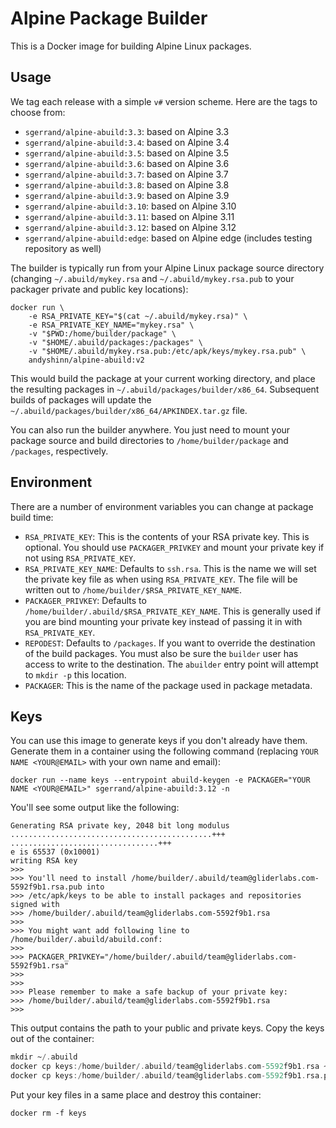 # Alpine Package Builder

This is a Docker image for building Alpine Linux packages.

## Usage

We tag each release with a simple `v#` version scheme. Here are the tags to choose from:

* `sgerrand/alpine-abuild:3.3`: based on Alpine 3.3
* `sgerrand/alpine-abuild:3.4`: based on Alpine 3.4
* `sgerrand/alpine-abuild:3.5`: based on Alpine 3.5
* `sgerrand/alpine-abuild:3.6`: based on Alpine 3.6
* `sgerrand/alpine-abuild:3.7`: based on Alpine 3.7
* `sgerrand/alpine-abuild:3.8`: based on Alpine 3.8
* `sgerrand/alpine-abuild:3.9`: based on Alpine 3.9
* `sgerrand/alpine-abuild:3.10`: based on Alpine 3.10
* `sgerrand/alpine-abuild:3.11`: based on Alpine 3.11
* `sgerrand/alpine-abuild:3.12`: based on Alpine 3.12
* `sgerrand/alpine-abuild:edge`: based on Alpine edge (includes testing repository as well)

The builder is typically run from your Alpine Linux package source directory (changing `~/.abuild/mykey.rsa` and `~/.abuild/mykey.rsa.pub` to your packager private and public key locations):

```
docker run \
	-e RSA_PRIVATE_KEY="$(cat ~/.abuild/mykey.rsa)" \
	-e RSA_PRIVATE_KEY_NAME="mykey.rsa" \
	-v "$PWD:/home/builder/package" \
	-v "$HOME/.abuild/packages:/packages" \
	-v "$HOME/.abuild/mykey.rsa.pub:/etc/apk/keys/mykey.rsa.pub" \
	andyshinn/alpine-abuild:v2
```

This would build the package at your current working directory, and place the resulting packages in `~/.abuild/packages/builder/x86_64`. Subsequent builds of packages will update the `~/.abuild/packages/builder/x86_64/APKINDEX.tar.gz` file.

You can also run the builder anywhere. You just need to mount your package source and build directories to `/home/builder/package` and `/packages`, respectively.

## Environment

There are a number of environment variables you can change at package build time:

* `RSA_PRIVATE_KEY`: This is the contents of your RSA private key. This is optional. You should use `PACKAGER_PRIVKEY` and mount your private key if not using `RSA_PRIVATE_KEY`.
* `RSA_PRIVATE_KEY_NAME`: Defaults to `ssh.rsa`. This is the name we will set the private key file as when using `RSA_PRIVATE_KEY`. The file will be written out to `/home/builder/$RSA_PRIVATE_KEY_NAME`.
* `PACKAGER_PRIVKEY`: Defaults to `/home/builder/.abuild/$RSA_PRIVATE_KEY_NAME`. This is generally used if you are bind mounting your private key instead of passing it in with `RSA_PRIVATE_KEY`.
* `REPODEST`: Defaults to `/packages`. If you want to override the destination of the build packages. You must also be sure the `builder` user has access to write to the destination. The `abuilder` entry point will attempt to `mkdir -p` this location.
* `PACKAGER`: This is the name of the package used in package metadata.

## Keys

You can use this image to generate keys if you don't already have them. Generate them in a container using the following command (replacing `YOUR NAME <YOUR@EMAIL>` with your own name and email):

```
docker run --name keys --entrypoint abuild-keygen -e PACKAGER="YOUR NAME <YOUR@EMAIL>" sgerrand/alpine-abuild:3.12 -n
```

You'll see some output like the following:

```
Generating RSA private key, 2048 bit long modulus
.............................................+++
.................................+++
e is 65537 (0x10001)
writing RSA key
>>>
>>> You'll need to install /home/builder/.abuild/team@gliderlabs.com-5592f9b1.rsa.pub into
>>> /etc/apk/keys to be able to install packages and repositories signed with
>>> /home/builder/.abuild/team@gliderlabs.com-5592f9b1.rsa
>>>
>>> You might want add following line to /home/builder/.abuild/abuild.conf:
>>>
>>> PACKAGER_PRIVKEY="/home/builder/.abuild/team@gliderlabs.com-5592f9b1.rsa"
>>>
>>>
>>> Please remember to make a safe backup of your private key:
>>> /home/builder/.abuild/team@gliderlabs.com-5592f9b1.rsa
>>>
```

This output contains the path to your public and private keys. Copy the keys out of the container:

```a
mkdir ~/.abuild
docker cp keys:/home/builder/.abuild/team@gliderlabs.com-5592f9b1.rsa ~/.abuild/
docker cp keys:/home/builder/.abuild/team@gliderlabs.com-5592f9b1.rsa.pub ~/.abuild/
```

Put your key files in a same place and destroy this container:

```
docker rm -f keys
```
